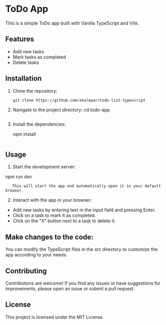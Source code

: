 # ToDo App

This is a simple ToDo app built with Vanilla TypeScript and Vite.

## Features

- Add new tasks
- Mark tasks as completed
- Delete tasks

## Installation

1. Clone the repository:

   ```
   git clone https://github.com/xkalepar/todo-list-typescript
   ```

2. Navigate to the project directory:
   cd todo-app

   ```

   ```

3. Install the dependencies:

   npm install

   ```

   ```

## Usage

1. Start the development server:

npm run dev

```
   This will start the app and automatically open it in your default browser.
```

2. Interact with the app in your browser:

- Add new tasks by entering text in the input field and pressing Enter.
- Click on a task to mark it as completed.
- Click on the "X" button next to a task to delete it.

## Make changes to the code:

You can modify the TypeScript files in the src directory to customize the app according to your needs.

## Contributing

Contributions are welcome! If you find any issues or have suggestions for improvements, please open an issue or submit a pull request.

## License

This project is licensed under the MIT License.

```

```
